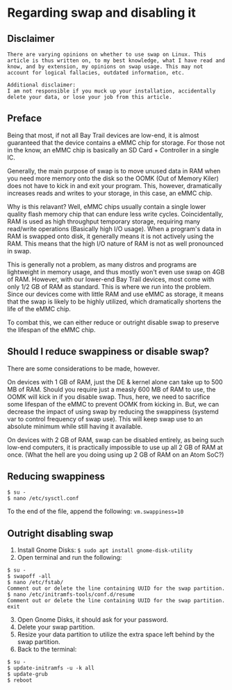 # Regarding swap and disabling it

## Disclaimer
```
There are varying opinions on whether to use swap on Linux. This article is thus written on, to my best knowledge, what I have read and know, and by extension, my opinions on swap usage. This may not account for logical fallacies, outdated information, etc.

Additional disclaimer:
I am not responsible if you muck up your installation, accidentally delete your data, or lose your job from this article.
```
## Preface

Being that most, if not all Bay Trail devices are low-end, it is almost guaranteed that the device contains a eMMC chip for storage.
For those not in the know, an eMMC chip is basically an SD Card + Controller in a single IC.

Generally, the main purpose of swap is to move unused data in RAM when you need more memory onto the disk so the OOMK (Out of Memory Kiler) does not have to kick in and exit your program.
This, however, dramatically increases reads and writes to your storage, in this case, an eMMC chip.

Why is this relavant? Well, eMMC chips usually contain a single lower quality flash memory chip that can endure less write cycles.
Coincidentally, RAM is used as high throughput temporary storage, requiring many read/write operations (Basically high I/O usage). 
When a program's data in RAM is swapped onto disk, it generally means it is not actively using the RAM. This means that the high I/O nature of RAM is not as well pronounced in swap.

This is generally not a problem, as many distros and programs are lightweight in memory usage, and thus mostly won't even use swap on 4GB of RAM.
However, with our lower-end Bay Trail devices, most come with only 1/2 GB of RAM as standard. This is where we run into the problem.
Since our devices come with little RAM and use eMMC as storage, it means that the swap is likely to be highly utilized, which dramatically shortens the life of the eMMC chip.

To combat this, we can either reduce or outright disable swap to preserve the lifespan of the eMMC chip.

## Should I reduce swappiness or disable swap?

There are some considerations to be made, however.

On devices with 1 GB of RAM, just the DE & kernel alone can take up to 500 MB of RAM. Should you require just a measly 600 MB of RAM to use, the OOMK will kick in if you disable swap.
Thus, here, we need to sacrifice some lifespan of the eMMC to prevent OOMK from kicking in.
But, we can decrease the impact of using swap by reducing the swappiness (systemd var to control frequency of swap use).
This will keep swap use to an absolute minimum while still having it available.

On devices with 2 GB of RAM, swap can be disabled entirely, as being such low-end computers, it is practically impossible to use up all 2 GB of RAM at once. (What the hell are you doing using up 2 GB of RAM on an Atom SoC?)

## Reducing swappiness
```
$ su -
$ nano /etc/sysctl.conf
```
To the end of the file, append the following: `vm.swappiness=10`

## Outright disabling swap
1. Install Gnome Disks: `$ sudo apt install gnome-disk-utility`
2. Open terminal and run the following:

```
$ su -
$ swapoff -all
$ nano /etc/fstab/
Comment out or delete the line containing UUID for the swap partition.
$ nano /etc/initramfs-tools/conf.d/resume
Comment out or delete the line containing UUID for the swap partition.
exit
```
3. Open Gnome Disks, it should ask for your password.
4. Delete your swap partition.
5. Resize your data partition to utilize the extra space left behind by the swap partition.
6. Back to the terminal:
```
$ su -
$ update-initramfs -u -k all
$ update-grub
$ reboot
```
